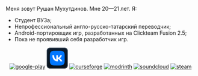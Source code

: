 Меня зовут Рушан Мухутдинов. Мне 20—21 лет. Я:
* Студент ВУЗа;
* Непрофессиональный англо-русско-татарский переводчик;
* Android-портировщик игр, разработанных на Clickteam Fusion 2.5;
* Пока не проявивший себя разработчик игр.
<div align="center">
<a href="https://play.google.com/store/apps/dev?id=7602733918009439849"><img alt="google-play" height="56" src="https://cdn.jsdelivr.net/npm/@intergrav/devins-badges@2/assets/minimal/available/google-play_vector.svg"></a> <a href="https://vk.com/rushandev"><img alt="google-play" height="56" src="vkminimal_vector.svg"></a> <a href="https://www.curseforge.com/members/rushan4444"><img alt="curseforge" height="56" src="https://cdn.jsdelivr.net/npm/@intergrav/devins-badges@2/assets/minimal/available/curseforge_vector.svg"></a> <a href="https://modrinth.com/user/RushanM"><img alt="modrinth" height="56" src="https://cdn.jsdelivr.net/npm/@intergrav/devins-badges@2/assets/minimal/available/modrinth_vector.svg"></a> <a href="https://soundcloud.com/vdogoimmi33b"><img alt="soundcloud" height="56" src="https://cdn.jsdelivr.net/npm/@intergrav/devins-badges@2/assets/minimal/available/soundcloud_vector.svg"></a> <a href="https://steamcommunity.com/id/rushanm"><img alt="steam" height="56" src="https://cdn.jsdelivr.net/npm/@intergrav/devins-badges@2/assets/minimal/available/steam_vector.svg"></a>
</div>
